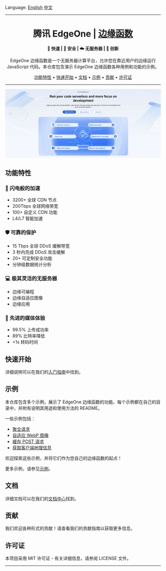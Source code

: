 <div align="left">
  Language:
  <a title="English" href="./README.md">English</a>
  <a title="中文" href="#readme-cn">中文</a>
</div>

---

<a id="readme-cn"></a>

<h1 align="center">腾讯 EdgeOne | <a href="https://edgeone.ai/products/function" rel="nofollow">边缘函数</a></h1>

<p align="center">
  <b> 🚀 快速 | 🔑 安全 | ☁️ 无服务器 | 💫 创新</b>
</p>
<p align="center">
  EdgeOne 边缘函数是一个无服务器计算平台，允许您在靠近用户的边缘运行 JavaScript 代码。本仓库包含演示 EdgeOne 边缘函数各种用例和功能的示例。
</p>
<p align="center">
  <a href="#功能特性">功能特性</a> •
  <a href="#快速开始">快速开始</a> •
  <a href="#文档">文档</a> •
  <a href="#示例">示例</a> •
  <a href="#贡献">贡献</a> •
  <a href="#许可证">许可证</a>
</p>

---

<p align="center">
  <kbd><img src="assets/images/edgeone-functions-cover.png" alt="EdgeOne 边缘函数示意图" title="EdgeOne 边缘函数"/></kbd>
</p>


## 功能特性

### 🚀 闪电般的加速

- 3200+ 全球 CDN 节点
- 200Tbps 全球网络带宽
- 100+ 自定义 CDN 功能
- L4/L7 智能加速

### 🛡️ 可靠的保护

- 15 Tbps 全球 DDoS 缓解带宽
- 3 秒内完成 DDoS 攻击缓解
- 20+ 可定制安全功能
- 分钟级数据统计分析

### 💻 极其灵活的无服务器

- 边缘可编程
- 边缘自适应图像
- 边缘应用

### 🎥 先进的媒体体验

- 99.5% 上传成功率
- 89% 比特率降低
- <1s 转码时间

## 快速开始

详细说明可以在我们的[入门指南](https://edgeone.ai/document/53373?product=edgedeveloperplatform)中找到。

## 示例

本仓库包含多个示例，展示了 EdgeOne 边缘函数的功能。每个示例都在自己的目录中，并附有说明其用途和使用方法的 README。

一些示例包括：

- [聚合请求](./aggregate-requests)
- [自适应 WebP 图像](./adaptive-webp)
- [缓存 POST 请求](./cache-post-request)
- [获取客户端地理信息](./geolocation-info)

欢迎探索这些示例，并将它们作为您自己的边缘函数的起点！

更多示例，请参见[示例](https://edgeone.ai/developer/examples)。

## 文档

详细文档可以在我们的[文档中心](https://edgeone.ai/document/53372)找到。

## 贡献

我们欢迎各种形式的贡献！请查看我们的贡献指南以获取更多信息。

## 许可证

本项目采用 MIT 许可证 - 有关详细信息，请参阅 LICENSE 文件。

<!--CN-END-->

---